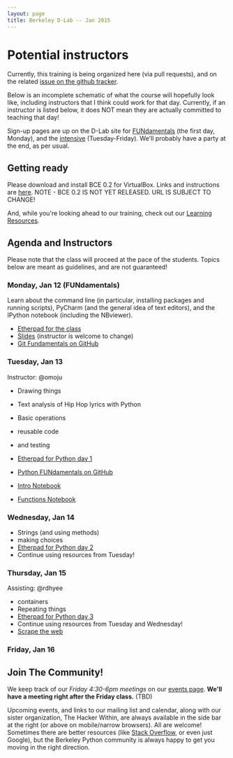 ```yaml
---
layout: page
title: Berkeley D-Lab -- Jan 2015
---
```

# Potential instructors

Currently, this training is being organized here (via pull requests), and on the
related [issue on the github
tracker](https://github.com/dlab-berkeley/python-berkeley/issues/37).

Below is an incomplete schematic of what the course will hopefully look like,
including instructors that I think could work for that day. Currently, if an
instructor is listed below, it does NOT mean they are actually committed to
teaching that day!

Sign-up pages are up on the D-Lab site for
[FUNdamentals](http://dlab.berkeley.edu/training/programming-fundamentals-0)
(the first day, Monday), and the
[intensive](http://dlab.berkeley.edu/training/python-intensive-2)
(Tuesday-Friday). We'll probably have a party at the end, as per usual.

## Getting ready

Please download and install BCE 0.2 for VirtualBox. Links and instructions are
[here](http://collaboratool.berkeley.edu/using-virtualbox.html). NOTE - BCE 0.2
IS NOT YET RELEASED. URL IS SUBJECT TO CHANGE!

And, while you're looking ahead to our training, check out our [Learning
Resources](learning_resources.html).

## Agenda and Instructors

Please note that the class will proceed at the pace of the students. Topics
below are meant as guidelines, and are not guaranteed!


### Monday, Jan 12 (FUNdamentals)

Learn about the command line (in particular, installing packages and running
scripts), PyCharm (and the general idea of text editors), and the IPython
notebook (including the NBviewer).

 - [Etherpad for the class]()
 - [Slides](https://docs.google.com/presentation/d/1RwrP4171VsgA-cj4p9h5bfOgZ4xWzH4Op_RlXqBgIss/edit?usp=sharing) (instructor is welcome to change)
 - [Git Fundamentals on GitHub](https://github.com/dlab-berkeley/git-fundamentals)


### Tuesday, Jan 13

Instructor: @omoju

 - Drawing things
 - Text analysis of Hip Hop lyrics with Python

 - Basic operations
 - reusable code
 - and testing
 - [Etherpad for Python day 1]()
 - [Python FUNdamentals on GitHub](https://github.com/dlab-berkeley/python-fundamentals)
 - [Intro Notebook](https://github.com/dlab-berkeley/python-fundamentals/blob/master/cheat-sheets/01-Intro.ipynb)
 - [Functions Notebook](https://github.com/dlab-berkeley/python-fundamentals/blob/master/cheat-sheets/02-Functions%20and%20Using%20Modules.ipynb)


### Wednesday, Jan 14

 - Strings (and using methods)
 - making choices
 - [Etherpad for Python day 2]()
 - Continue using resources from Tuesday!


### Thursday, Jan 15

Assisting: @rdhyee

 - containers
 - Repeating things
 - [Etherpad for Python day 3]()
 - Continue using resources from Tuesday and Wednesday!
 - [Scrape the web](http://docs.python-guide.org/en/latest/scenarios/scrape/)


### Friday, Jan 16


## Join The Community!

We keep track of our *Friday 4:30-6pm meetings* on our [events page](/events).
**We'll have a meeting right after the Friday class.** (TBD)

Upcoming events, and links to our mailing list and calendar, along with our
sister organization, The Hacker Within, are always available in the side bar at
the right (or above on mobile/narrow browsers). All are welcome! Sometimes there
are better resources (like [Stack Overflow](http://stackoverflow.com), or even
just Google), but the Berkeley Python community is always happy to get you
moving in the right direction.
